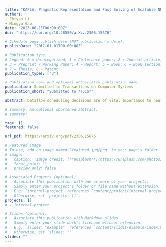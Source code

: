 ```yaml
---
title: "KAPLA: Pragmatic Representation and Fast Solving of Scalable NN Accelerator Dataflow"
authors:
- Zhiyao Li
- Mingyu Gao
date: "2023-06-15T00:00:00Z"
doi: "https://doi.org/10.48550/arXiv.2306.15676"

# Schedule page publish date (NOT publication's date).
publishDate: "2017-01-01T00:00:00Z"

# Publication type.
# Legend: 0 = Uncategorized; 1 = Conference paper; 2 = Journal article;
# 3 = Preprint / Working Paper; 4 = Report; 5 = Book; 6 = Book section;
# 7 = Thesis; 8 = Patent
publication_types: ["3"]

# Publication name and optional abbreviated publication name.
publication: Submitted to Transactions on Computer Systems 
publication_short: "Submitted to *TOCS*"

abstract: Dataflow scheduling decisions are of vital importance to neural network (NN) accelerators. Recent scalable NN accelerators support a rich set of advanced dataflow techniques. The problems of comprehensively representing and quickly finding optimized dataflow schemes thus become significantly more complicated and challenging. In this work, we first propose comprehensive and pragmatic dataflow representations for temporal and spatial scheduling on scalable multi-node NN architectures. An informal hierarchical taxonomy highlights the tight coupling across different levels of the dataflow space as the major difficulty for fast design exploration. A set of formal tensor-centric directives accurately express various inter-layer and intra-layer schemes, and allow for quickly determining their validity and efficiency. We then build a generic, optimized, and fast dataflow solver, KAPLA, which makes use of the pragmatic directives to explore the design space with effective validity check and efficiency estimation. KAPLA decouples the upper inter-layer level for fast pruning, and solves the lower intra-layer schemes with a novel bottom-up cost descending method. KAPLA achieves within only 2.2% and 7.7% energy overheads on the result dataflow for training and inference, respectively, compared to the exhaustively searched optimal schemes. It also outperforms random and machine-learning-based approaches, with more optimized results and orders of magnitude faster search speedup. 

# Summary. An optional shortened abstract.
# summary: 

tags: []
featured: false

url_pdf: https://arxiv.org/pdf/2306.15676

# Featured image
# To use, add an image named `featured.jpg/png` to your page's folder. 
# image:
#   caption: 'Image credit: [**Unsplash**](https://unsplash.com/photos/s9CC2SKySJM)'
#   focal_point: ""
#   preview_only: false

# Associated Projects (optional).
#   Associate this publication with one or more of your projects.
#   Simply enter your project's folder or file name without extension.
#   E.g. `internal-project` references `content/project/internal-project/index.md`.
#   Otherwise, set `projects: []`.
projects: []
# - internal-project

# Slides (optional).
#   Associate this publication with Markdown slides.
#   Simply enter your slide deck's filename without extension.
#   E.g. `slides: "example"` references `content/slides/example/index.md`.
#   Otherwise, set `slides: ""`.
slides: ""
---
```

